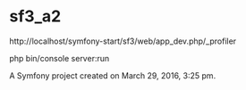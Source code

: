 sf3_a2
======
http://localhost/symfony-start/sf3/web/app_dev.php/_profiler

php bin/console server:run

A Symfony project created on March 29, 2016, 3:25 pm.

